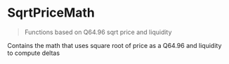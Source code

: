 # SqrtPriceMath



> Functions based on Q64.96 sqrt price and liquidity

Contains the math that uses square root of price as a Q64.96 and liquidity to compute deltas





